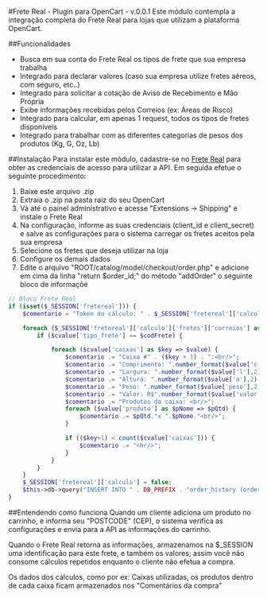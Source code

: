 #Frete Real - Plugin para OpenCart - v.0.0.1
Este módulo contempla a integração completa do Frete Real para lojas que utilizam a plataforma OpenCart.

##Funcionalidades
* Busca em sua conta do Frete Real os tipos de frete que sua empresa trabalha
* Integrado para declarar valores (caso sua empresa utilize fretes aéreos, com seguro, etc..)
* Integrado para solicitar a cotação de Aviso de Recebimento e Mão Própria
* Exibe informações recebidas pelos Correios (ex: Áreas de Risco)
* Integrado para calcular, em apenas 1 request, todos os tipos de fretes disponíveis
* Integrado para trabalhar com as diferentes categorias de pesos dos produtos (Kg, G, Oz, Lb)

##Instalação
Para instalar este módulo, cadastre-se no [Frete Real](https://fretereal.com) para obter as credenciais de acesso para utilizar a API. Em seguida efetue o seguinte procedimento:

1. Baixe este arquivo .zip
2. Extraia o .zip na pasta raiz do seu OpenCart
3. Vá até o painel administrativo e acesse "Extensions -> Shipping" e instale o Frete Real
4. Na configuração, informe as suas credenciais (client_id e client_secret) e salve as configurações para o sistema carregar os fretes aceitos pela sua empresa
5. Selecione os fretes que deseja utilizar na loja
6. Configure os demais dados
7. Edite o arquivo  "ROOT/catalog/model/checkout/order.php" e adicione em cima da linha "return $order_id;" do método "addOrder" o seguinte bloco de informaçõe

```php
// Bloco Frete Real
if (isset($_SESSION['fretereal'])) {
	$comentario = "Token do cálculo: " . $_SESSION['fretereal']['calculo']['token'] . "<br/>";

	foreach ($_SESSION['fretereal']['calculo']['fretes']['correios'] as $ckey => $cvalue) {
		if ($cvalue['tipo_frete'] == $codFrete) {

			foreach ($cvalue['caixas'] as $key => $value) {
				$comentario .= "Caixa #" . ($key + 1) . ":<br/>";
            	$comentario .= "Comprimento: ".number_format($value['c'],2)."cm<br/>";
            	$comentario .= "Largura: ".number_format($value['l'],2)."cm<br/>";
            	$comentario .= "Altura: ".number_format($value['a'],2)."cm<br/>";
            	$comentario .= "Peso: ".number_format($value['peso'],2,",",".")."kg<br/>";
            	$comentario .= "Valor: R$".number_format($value['valor'],2,",",".")."<br/>";
            	$comentario .= "Produtos da caixa: <br/>";
            	foreach ($value['produto'] as $pNome => $pQtd) {
            		$comentario .= $pQtd."x ".$pNome."<br/>";
            	}

            	if (($key+1) < count($cvalue['caixas'])) {
            		$comentario .= "<hr/>";
            	}
			}
		}
	}
	$_SESSION['fretereal']['calculo'] = false;
	$this->db->query("INSERT INTO " . DB_PREFIX . "order_history (order_id, order_status_id, notify, comment, date_added) VALUES (".(int)$order_id.", 1, 0, '".$comentario."', '".date("Y-m-d H:i:s")."');");
}
```

##Entendendo como funciona
Quando um cliente adiciona um produto no carrinho, e informa seu "POSTCODE" (CEP), o sistema verifica as configurações e envia para a API as informações do carrinho.

Quando o Frete Real retorna as informações, armazenamos na $_SESSION uma identificação para este frete, e também os valores; assim você não consome cálculos repetidos enquanto o cliente não efetua a compra.

Os dados dos cálculos, como por ex: Caixas utilizadas, os produtos dentro de cada caixa ficam armazenados nos "Comentários da compra"
